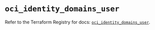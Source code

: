 # `oci_identity_domains_user`

Refer to the Terraform Registry for docs: [`oci_identity_domains_user`](https://registry.terraform.io/providers/hashicorp/oci/7.19.0/docs/resources/identity_domains_user).
